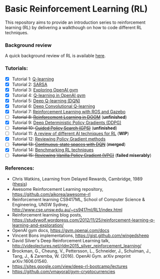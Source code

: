 Basic Reinforcement Learning (RL)
============================

This repository aims to provide an introduction series to reinforcement learning (RL) by delivering a walkthough on how to code different RL techniques.

### Background review
A quick background review of RL is available [here](BACKGROUND.md).

### Tutorials:
- [x] Tutorial 1: [Q-learning](tutorial1/README.md)
- [x] Tutorial 2: [SARSA](tutorial2/README.md)
- [x] Tutorial 3: [Exploring OpenAI gym](tutorial3/README.md)
- [x] Tutorial 4: [Q-learning in OpenAI gym](tutorial4/README.md)
- [x] Tutorial 5: [Deep Q-learning (DQN)](tutorial5/README.md)
- [x] Tutorial 6: [Deep Convolutional Q-learning](tutorial6/README.md)
- [x] Tutorial 7: [Reinforcement Learning with ROS and Gazebo](tutorial7/README.md)
- [ ] ~~Tutorial 8: [Reinforcement Learning in DOOM](tutorial8/README.md)~~ (**unfinished**)
- [x] Tutorial 9: [Deep Deterministic Policy Gradients (DDPG)](tutorial9/README.md)
- [ ] ~~Tutorial 10: [Guided Policy Search (GPS)](tutorial10/README.md)~~ (**unfinished**)
- [ ] Tutorial 11: [A review of different AI techniques for RL](tutorial11/README.md) (**WIP**)
- [x] Tutorial 12: [Reviewing Policy Gradient methods](tutorial12/README.md)
- [ ] ~~Tutorial 13: [Continuous-state spaces with DQN](tutorial13/README.md)~~ (**merged**)
- [x] Tutorial 14: [Benchmarking RL techniques](tutorial14/README.md)
- [ ] ~~Tutorial 15: [Reviewing Vanilla Policy Gradient (VPG)](tutorial15/README.md)~~ (**failed miserably**)

### References:
- Chris Watkins, Learning from Delayed Rewards, Cambridge, 1989 ([thesis](http://www.cs.rhul.ac.uk/home/chrisw/new_thesis.pdf))
- Awesome Reinforcement Learning repository, https://github.com/aikorea/awesome-rl
- Reinforcement learning CS9417ML, School of Computer Science & Engineering, UNSW Sydney, http://www.cse.unsw.edu.au/~cs9417ml/RL1/index.html
- Reinforcement learning blog posts, https://studywolf.wordpress.com/2012/11/25/reinforcement-learning-q-learning-and-exploration/
- OpenAI gym docs, https://gym.openai.com/docs
- Vincent Bons implementations, https://gist.github.com/wingedsheep
- David Silver's Deep Reinforcement Learning talk, http://videolectures.net/rldm2015_silver_reinforcement_learning/
- Brockman, G., Cheung, V., Pettersson, L., Schneider, J., Schulman, J., Tang, J., & Zaremba, W. (2016). OpenAI Gym. arXiv preprint arXiv:1606.01540.
- https://sites.google.com/view/deep-rl-bootcamp/lectures
- https://github.com/vmayoral/gym-cryptocurrencies
